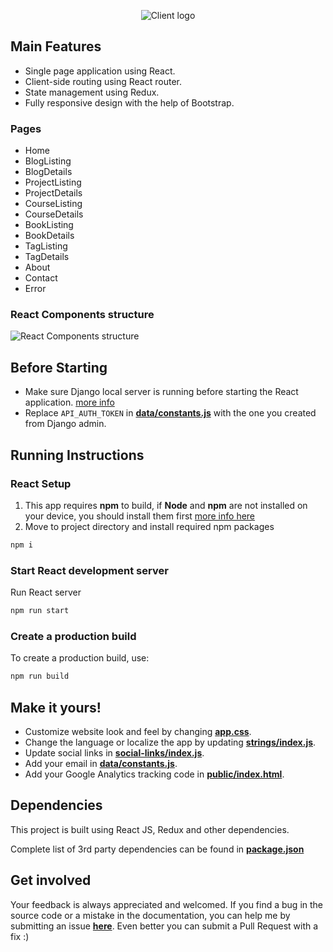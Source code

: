 <p align="center">
  <img src="https://cdn.rawgit.com/omaralbeik/omaralbeik.com/client/react/assets/logo_client.svg" title="Client logo">
</p>


## Main Features

- Single page application using React.
- Client-side routing using React router.
- State management using Redux.
- Fully responsive design with the help of Bootstrap.

### Pages
- Home
- BlogListing
- BlogDetails
- ProjectListing
- ProjectDetails
- CourseListing
- CourseDetails
- BookListing
- BookDetails
- TagListing
- TagDetails
- About
- Contact
- Error

### React Components structure
![React Components structure](https://github.com/omaralbeik/omaralbeik.com/blob/master/react/assets/react_components.png)


## Before Starting
- Make sure Django local server is running before starting the React application. [more info](https://github.com/omaralbeik/omaralbeik.com/blob/master/django/README.md)
- Replace `API_AUTH_TOKEN` in [**data/constants.js**](https://github.com/omaralbeik/omaralbeik.com/blob/master/react/src/data/constants.js) with the one you created from Django admin.


## Running Instructions

### React Setup
1. This app requires **npm** to build, if **Node** and **npm** are not installed on your device, you should install them first [more info here](https://docs.npmjs.com/getting-started/installing-node)
2. Move to project directory and install required npm packages
``` bash
npm i
```

### Start React development server
Run React server
```bash
npm run start
```

### Create a production build
To create a production build, use:
```bash
npm run build
```

## Make it yours!
- Customize website look and feel by changing [**app.css**](https://github.com/omaralbeik/omaralbeik.com/blob/master/react/src/styles/app.css).
- Change the language or localize the app by updating [**strings/index.js**](https://github.com/omaralbeik/omaralbeik.com/blob/master/react/src/strings/index.js).
- Update social links in [**social-links/index.js**](https://github.com/omaralbeik/omaralbeik.com/blob/master/react/src/social-links/index.js).
- Add your email in [**data/constants.js**](https://github.com/omaralbeik/omaralbeik.com/blob/master/react/src/data/constants.js).
- Add your Google Analytics tracking code in [**public/index.html**](https://github.com/omaralbeik/omaralbeik.com/blob/master/react/public/index.html).

## Dependencies
This project is built using React JS, Redux and other dependencies.

Complete list of 3rd party dependencies can be found in [**package.json**](https://github.com/omaralbeik/omaralbeik.com/blob/master/react/package.json)


## Get involved
Your feedback is always appreciated and welcomed. If you find a bug in the source code or a mistake in the documentation, you can help me by submitting an issue [**here**](https://github.com/omaralbeik/omaralbeik.com/issues). Even better you can submit a Pull Request with a fix :)
